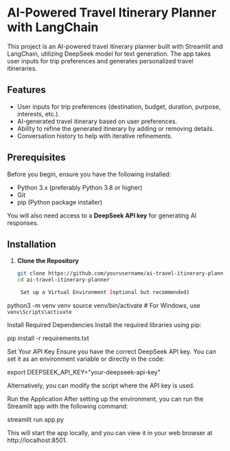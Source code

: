 # AI-Powered Travel Itinerary Planner with LangChain

This project is an AI-powered travel itinerary planner built with Streamlit and LangChain, utilizing DeepSeek model for text generation. The app takes user inputs for trip preferences and generates personalized travel itineraries.

## Features
- User inputs for trip preferences (destination, budget, duration, purpose, interests, etc.).
- AI-generated travel itinerary based on user preferences.
- Ability to refine the generated itinerary by adding or removing details.
- Conversation history to help with iterative refinements.

## Prerequisites
Before you begin, ensure you have the following installed:
- Python 3.x (preferably Python 3.8 or higher)
- Git
- pip (Python package installer)

You will also need access to a **DeepSeek API key** for generating AI responses.

## Installation

1. **Clone the Repository**
   ```bash
   git clone https://github.com/yourusername/ai-travel-itinerary-planner.git
   cd ai-travel-itinerary-planner

    Set up a Virtual Environment (optional but recommended)

python3 -m venv venv
source venv/bin/activate  # For Windows, use `venv\Scripts\activate`

Install Required Dependencies Install the required libraries using pip:

pip install -r requirements.txt

Set Your API Key Ensure you have the correct DeepSeek API key. You can set it as an environment variable or directly in the code:

export DEEPSEEK_API_KEY="your-deepseek-api-key"

Alternatively, you can modify the script where the API key is used.

Run the Application After setting up the environment, you can run the Streamlit app with the following command:

streamlit run app.py

This will start the app locally, and you can view it in your web browser at http://localhost:8501.
